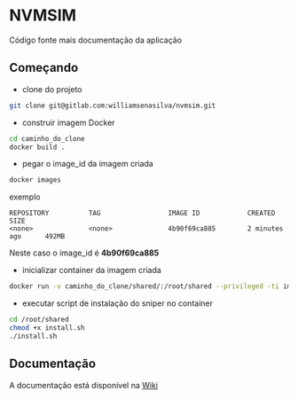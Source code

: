 # NVMSIM

Código fonte mais documentação da aplicação

## Começando
* clone do projeto
```bash
git clone git@gitlab.com:williamsenasilva/nvmsim.git

```
* construir imagem Docker
```bash
cd caminho_do_clone
docker build .
```

* pegar o image_id da imagem criada
```bash
docker images
```
exemplo
```
REPOSITORY          TAG                 IMAGE ID            CREATED             SIZE
<none>              <none>              4b90f69ca885        2 minutes ago      492MB
```
Neste caso o image_id é **4b90f69ca885**

* inicializar container da imagem criada
```bash
docker run -v caminho_do_clone/shared/:/root/shared --privileged -ti image_id /bin/bash
```

* executar script de instalação do sniper no container
```bash
cd /root/shared
chmod +x install.sh 
./install.sh
```

## Documentação

A documentação está disponível na [Wiki](https://gitlab.com/williamsenasilva/nvmsim/wikis/home)
